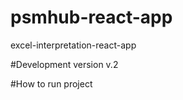 # psmhub-react-app
 excel-interpretation-react-app 
 
#Development version
 v.2

#How to run project
